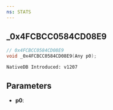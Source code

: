 ```yaml
---
ns: STATS
---
```

## _0x4FCBCC0584CD08E9

```c
// 0x4FCBCC0584CD08E9
void _0x4FCBCC0584CD08E9(Any p0);
```

```
NativeDB Introduced: v1207
```

## Parameters
* **p0**:
